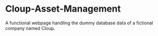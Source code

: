 # Cloup-Asset-Management
A functional webpage handling the dummy database data of a fictional company named Cloup.

